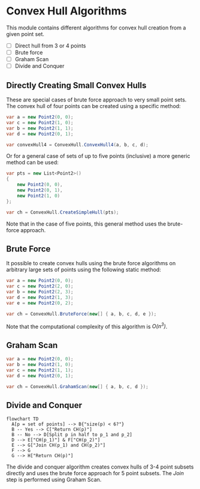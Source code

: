 # Convex Hull Algorithms

This module contains different algorithms for convex hull creation from a given point set.

- [ ] Direct hull from 3 or 4 points
- [ ] Brute force
- [ ] Graham Scan
- [ ] Divide and Conquer

## Directly Creating Small Convex Hulls

These are special cases of brute force approach to very small point sets. The convex hull of four points can be created using a specific method:

<!-- snippet: ConvexHull4 -->
```cs
var a = new Point2(0, 0);
var c = new Point2(1, 0);
var b = new Point2(1, 1);
var d = new Point2(0, 1);

var convexHull4 = ConvexHull.ConvexHull4(a, b, c, d);
```
<!-- endSnippet -->

Or for a general case of sets of up to five points (inclusive) a more generic method can be used:

<!-- snippet: SimpleConvexHull -->
```cs
var pts = new List<Point2>()
{
    new Point2(0, 0),
    new Point2(0, 1),
    new Point2(1, 0)
};

var ch = ConvexHull.CreateSimpleHull(pts);
```
<!-- endSnippet -->

Note that in the case of five points, this general method uses the brute-force approach.

## Brute Force

 It possible to create convex hulls using the brute force algorithms on arbitrary large sets of points using the following static method:
 
<!-- snippet: BruteForceConvexHull -->
```cs
var a = new Point2(0, 0);
var c = new Point2(2, 0);
var b = new Point2(2, 3);
var d = new Point2(1, 3);
var e = new Point2(0, 2);

var ch = ConvexHull.BruteForce(new[] { a, b, c, d, e });
```
<!-- endSnippet -->

Note that the computational complexity of this algorithm is _O(n<sup>3</sup>)_.

## Graham Scan
<!-- snippet: GrahamScanConvexHull -->
```cs
var a = new Point2(0, 0);
var b = new Point2(1, 0);
var c = new Point2(1, 1);
var d = new Point2(0, 1);

var ch = ConvexHull.GrahamScan(new[] { a, b, c, d });
```
<!-- endSnippet -->

## Divide and Conquer

```mermaid
flowchart TD
  A[p = set of points] --> B{"size(p) < 6?"}
  B -- Yes --> C["Return CH(p)"]
  B -- No --> D[Split p in half to p_1 and p_2]
  D --> E["CH(p_1)"] & F["CH(p_2)"]
  E --> G["Join CH(p_1) and CH(p_2)"]
  F --> G
  G --> H["Return CH(p)"]
```

The divide and conquer algorithm creates convex hulls of 3-4 point subsets directly and uses the brute force approach for 5 point subsets. The _Join_ step is performed using Graham Scan.
